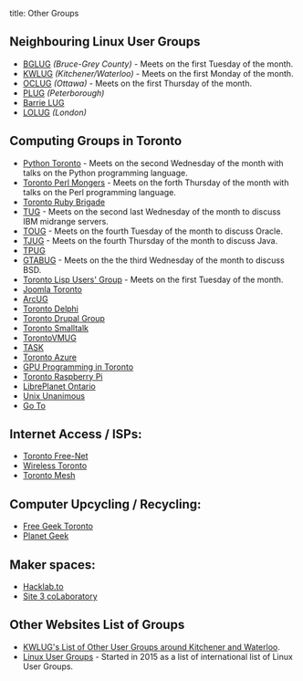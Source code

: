 title: Other Groups

## Neighbouring Linux User Groups

* [BGLUG](http://bglug.ca/ "Bruce-Grey Linux User Group") *(Bruce-Grey County)* - Meets on the first Tuesday of the month.
* [KWLUG](http://kwlug.org/ "The Kitchener Waterloo Linux User Group") *(Kitchener/Waterloo)* - Meets on the first Monday of the month.
* [OCLUG](http://www.oclug.on.ca/ "Ottawa Canada Linux Users Group") *(Ottawa)* - Meets on the first Thursday of the month.
* [PLUG](http://www.plugintolinux.ca/ "Peterborough Linux User Group") *(Peterborough)*
* [Barrie LUG](http://barrielug.org/)
* [LOLUG](https://lolug.ca/) *(London)*

## Computing Groups in Toronto

* [Python Toronto](http://www.meetup.com/Python-Toronto/) - Meets on the second Wednesday of the month with talks on the Python programming language.
* [Toronto Perl Mongers](http://www.meetup.com/Toronto-Perl-Mongers/) - Meets on the forth Thursday of the month with talks on the Perl programming language.
* [Toronto Ruby Brigade](http://www.meetup.com/torontoruby/)
* [TUG](http://www.tug.ca/ "Toronto Users Group for Power Systems") - Meets on the second last Wednesday of the month to discuss IBM midrange servers.
* [TOUG](http://www.toug.org/ "Toronto Oracle Users Group") - Meets on the fourth Tuesday of the month to discuss Oracle.
* [TJUG](http://www.tjug.ca/ "Toronto Java Users Group") - Meets on the fourth Thursday of the month to discuss Java.
* [TPUG](http://www.tpug.ca/ "Toronto PET Users Group")
* [GTABUG](http://www.gtabug.org/ "Greater Toronto Area BSD User Group") - Meets on the the third Wednesday of the month to discuss BSD.
* [Toronto Lisp Users' Group](http://www.lisptoronto.org/) - Meets on the first Tuesday of the month.
* [Joomla Toronto](http://toronto.joomla.ca/)
* [ArcUG](http://architectureug.com/ "Toronto IT Architecture User Group")
* [Toronto Delphi](http://www.tdug.com/ "Toronto Delphi User Group")
* [Toronto Drupal Group](https://groups.drupal.org/toronto)
* [Toronto Smalltalk](http://www.smalltalk.ca/ "Toronto Smalltalk User Group")
* [TorontoVMUG](http://tovmug.com/ "Toronto VMware User Group")
* [TASK](http://www.task.to/ "Toronto Area Security Klatch")
* [Toronto Azure](http://tagif.ca/ "The Toronto Azure Group")
* [GPU Programming in Toronto](http://www.meetup.com/GPU-Programming-in-Toronto/)
* [Toronto Raspberry Pi](http://www.meetup.com/Raspberry-Pi/)
* [LibrePlanet Ontario](https://libreplanet.org/wiki/Group:LibrePlanet_Ontario)
* [Unix Unanimous](http://www.unixunanimous.org/)
* [Go To](https://www.meetup.com/go-toronto/ "Toronto Go User Group")

## Internet Access / ISPs:
* [Toronto Free-Net](http://www.torfree.net/)
* [Wireless Toronto](https://wirelessToronto.ca/)
* [Toronto Mesh](https://www.tomesh.net/)

## Computer Upcycling / Recycling:
* [Free Geek Toronto](https://www.freegeekToronto.org/ "Free Geek Toronto")
* [Planet Geek](https://www.planetGeek.ca/ "Planet Geek")

## Maker spaces:
* [Hacklab.to](https://hacklab.to/ "HackLab Toronto")
* [Site 3 coLaboratory](https://www.site3.ca/  "Site 3 coLaboratory")

## Other Websites List of Groups

* [KWLUG's List of Other User Groups around Kitchener and Waterloo](http://kwlug.org/node/403).
* [Linux User Groups](http://lugslist.com/) - Started in 2015 as a list of international list of Linux User Groups.




